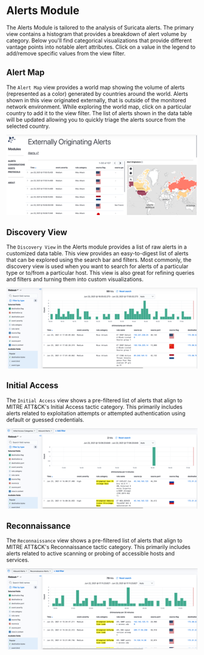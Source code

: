 # Alerts Module

The Alerts Module is tailored to the analysis of Suricata alerts.  The primary view contains a histogram that provides a breakdown of alert volume by category.  Below you'll find categorical visualizations that provide different vantage points into notable alert attributes.  Click on a value in the legend to add/remove specific values from the view filter.

## Alert Map

The `Alert Map` view provides a world map showing the volume of alerts (represented as a color) generated by countries around the world.  Alerts shown in this view originated externally, that is outside of the monitored network environment.  While exploring the world map, click on a particular country to add it to the view filter.  The list of alerts shown in the data table will be updated allowing you to quickly triage the alerts source from the selected country.  

<p align="center">
    <img src="../../../data/img/kibana_alerts_map.png" />
</p>

## Discovery View

The `Discovery View` in the Alerts module provides a list of raw alerts in a customized data table.  This view provides an easy-to-digest list of alerts that can be explored using the search bar and filters.  Most commonly, the discovery view is used when you want to search for alerts of a particular type or to/from a particular host.  This view is also great for refining queries and filters and turning them into custom visualizations.   

<p align="center">
    <img src="../../../data/img/kibana_alerts_discovery_view.png" />
</p>

## Initial Access

The `Initial Access` view shows a pre-filtered list of alerts that align to MITRE ATT&CK's Initial Access tactic category.  This primarily includes alerts related to exploitation attempts or attempted authentication using default or guessed credentials.  

<p align="center">
    <img src="../../../data/img/kibana_initial_access_view.png" />
</p>


## Reconnaissance

The `Reconnaissance` view shows a pre-filtered list of alerts that align to MITRE ATT&CK's Reconnaissance tactic category.  This primarily includes alerts related to active scanning or probing of accessible hosts and services.  

<p align="center">
    <img src="../../../data/img/kibana_reconnaissance_view.png" />
</p>
